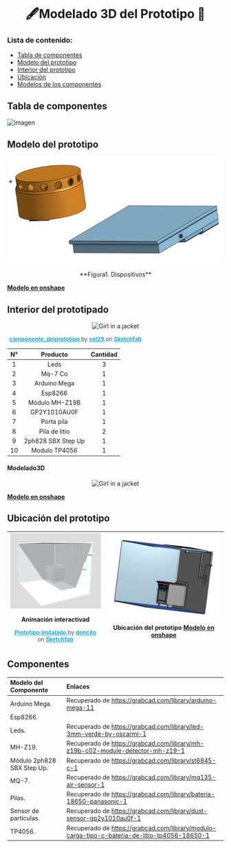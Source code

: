 # <h1 align="center">🖋Modelado 3D del Prototipo 🔩</h1>
### Lista de contenido:
* [Tabla de componentes](#tabla-de-componentes)
* [Modelo del prototipo](#modelo-del-prototipo) 
* [Interior del prototipo](#interior-del-prototipado)
* [Ubicación](#ubicación-del-prototipo) 
* [Modelos de los componentes](#componentes) 

## Tabla de componentes
![imagen](../../Imagenes/img_entregable7/Introducción.png)

## Modelo del prototipo
<p  align="center"><img src="../../Imagenes/img_entregable7/dispositivo.png" alt="Girl in a jacket"></p><p  align="center"> **Figura1. Dispositivos** </p>

[**Modelo en onshape**](https://cad.onshape.com/documents/174262e779d590e9f69711e3/w/334a1c3685cb40d3d7fd8273/e/c486e682bcecdcdf7f70a628?renderMode=0&uiState=65c09a08430e5650ecdb5713)

## Interior del prototipado
<p  align="center"><img src="IMG.png" alt="Girl in a jacket"></p>

<p style="font-size: 13px; font-weight: normal; margin: 5px; color: #4A4A4A;"> <a href="https://sketchfab.com/3d-models/componente-delprototipo-426003c9df2746469747df32c877d202?utm_medium=embed&utm_campaign=share-popup&utm_content=426003c9df2746469747df32c877d202" target="_blank" rel="nofollow" style="font-weight: bold; color: #1CAAD9;"> componente_delprototipo </a> by <a href="https://sketchfab.com/sol29?utm_medium=embed&utm_campaign=share-popup&utm_content=426003c9df2746469747df32c877d202" target="_blank" rel="nofollow" style="font-weight: bold; color: #1CAAD9;"> sol29 </a> on <a href="https://sketchfab.com?utm_medium=embed&utm_campaign=share-popup&utm_content=426003c9df2746469747df32c877d202" target="_blank" rel="nofollow" style="font-weight: bold; color: #1CAAD9;">Sketchfab</a></p>

|N°|Producto|Cantidad|
|:--:|:----:|:----:|
|1|Leds|3|-
|2|Mq-7 Co|1|-
|3|Arduino Mega|1|-
|4|Esp8266|1|-
|5|Módulo MH-Z19B|1|-
|6|GP2Y1010AU0F|1|-
|7|Porta pila|1|
|8|Pila de litio|2|-
|9|2ph828 SBX Step Up|1|
|10|Modulo TP4056|1|-

#### Modelado3D
<p  align="center"><img src="" alt="Girl in a jacket"></p>

[**Modelo en onshape**](https://cad.onshape.com/documents/174262e779d590e9f69711e3/w/334a1c3685cb40d3d7fd8273/e/2e112188205770a7f79addcc)

## Ubicación del prototipo
|![imagen](../../Imagenes/img_entregable7/lugar1.png)<p>Animación interactivad</p> <p style="font-size: 13px; font-weight: normal; margin: 5px; color: #4A4A4A;"> <a href="https://sketchfab.com/3d-models/prototipo-instalado-753c06a51ffa4db28d9ecfe310c25142?utm_medium=embed&utm_campaign=share-popup&utm_content=753c06a51ffa4db28d9ecfe310c25142" target="_blank" rel="nofollow" style="font-weight: bold; color: #1CAAD9;"> Prototipo instalado </a> by <a href="https://sketchfab.com/doncito?utm_medium=embed&utm_campaign=share-popup&utm_content=753c06a51ffa4db28d9ecfe310c25142" target="_blank" rel="nofollow" style="font-weight: bold; color: #1CAAD9;"> doncito </a> on <a href="https://sketchfab.com?utm_medium=embed&utm_campaign=share-popup&utm_content=753c06a51ffa4db28d9ecfe310c25142" target="_blank" rel="nofollow" style="font-weight: bold; color: #1CAAD9;">Sketchfab</a></p></div>|![imagen](../../Imagenes/img_entregable7/lugar2.png)<p>Ubicación del prototipo [**Modelo en onshape**](https://cad.onshape.com/documents/174262e779d590e9f69711e3/w/334a1c3685cb40d3d7fd8273/e/2e112188205770a7f79addcc)</p> |
|:---:|:--:|

## Componentes

|Modelo del Componente|Enlaces |
|:---|:---|
|Arduino Mega.| Recuperado de https://grabcad.com/library/arduino-mega-11|
|Esp8266. 
|Leds. |Recuperado de https://grabcad.com/library/led-3mm-verde-by-oscarml-1|
|MH-Z19.| Recuperado de https://grabcad.com/library/mh-z19b-c02-module-detector-mh-z19-1|
|Módulo 2ph828 SBX Step Up.| Recuperado de https://grabcad.com/library/st6845-c-1|
|MQ-7.| Recuperado de https://grabcad.com/library/mq135-air-sensor-1|
|Pilas. |Recuperado de https://grabcad.com/library/bateria-18650-panasonic-1|
|Sensor de partículas.| Recuperado de https://grabcad.com/library/dust-sensor-gp2y1010au0f-1|
|TP4056.| Recuperado de https://grabcad.com/library/modulo-carga-tipo-c-bateria-de-litio-tp4056-18650-1|
